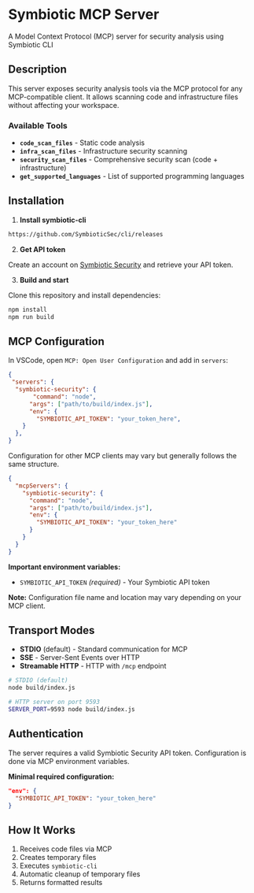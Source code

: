 # Symbiotic MCP Server

A Model Context Protocol (MCP) server for security analysis using Symbiotic CLI

## Description

This server exposes security analysis tools via the MCP protocol for any MCP-compatible client. It allows scanning code and infrastructure files without affecting your workspace.

### Available Tools

- **`code_scan_files`** - Static code analysis
- **`infra_scan_files`** - Infrastructure security scanning
- **`security_scan_files`** - Comprehensive security scan (code + infrastructure)
- **`get_supported_languages`** - List of supported programming languages

## Installation

1. **Install symbiotic-cli**

```bash
https://github.com/SymbioticSec/cli/releases
```

2. **Get API token**

Create an account on [Symbiotic Security](https://symbioticsec.ai) and retrieve your API token.

3. **Build and start**

Clone this repository and install dependencies:

```bash
npm install
npm run build
```

## MCP Configuration

In VSCode, open `MCP: Open User Configuration` and add in `servers`:

```json
{
 "servers": {
  "symbiotic-security": {
       "command": "node",
      "args": ["path/to/build/index.js"],
      "env": {
        "SYMBIOTIC_API_TOKEN": "your_token_here",
    }
  },
}
```

Configuration for other MCP clients may vary but generally follows the same structure.

```json
{
  "mcpServers": {
    "symbiotic-security": {
      "command": "node",
      "args": ["path/to/build/index.js"],
      "env": {
        "SYMBIOTIC_API_TOKEN": "your_token_here"
      }
    }
  }
}
```

**Important environment variables:**

- `SYMBIOTIC_API_TOKEN` *(required)* - Your Symbiotic API token

**Note:** Configuration file name and location may vary depending on your MCP client.

## Transport Modes

- **STDIO** (default) - Standard communication for MCP
- **SSE** - Server-Sent Events over HTTP
- **Streamable HTTP** - HTTP with `/mcp` endpoint

```bash
# STDIO (default)
node build/index.js

# HTTP server on port 9593
SERVER_PORT=9593 node build/index.js
```

## Authentication

The server requires a valid Symbiotic Security API token. Configuration is done via MCP environment variables.

**Minimal required configuration:**

```json
"env": {
  "SYMBIOTIC_API_TOKEN": "your_token_here"
}
```

## How It Works

1. Receives code files via MCP
2. Creates temporary files
3. Executes `symbiotic-cli`
4. Automatic cleanup of temporary files
5. Returns formatted results
